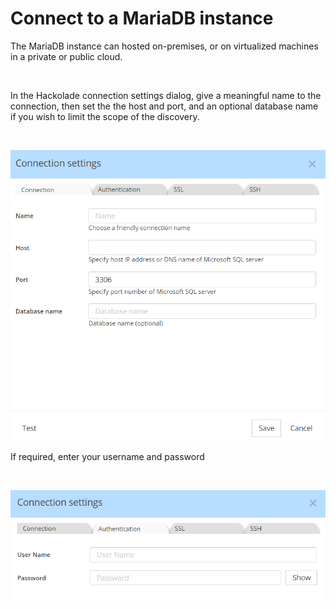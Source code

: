 # Connect to a MariaDB instance

The MariaDB instance can hosted on-premises, or on virtualized machines in a private or public cloud. &nbsp;

&nbsp;

In the Hackolade connection settings dialog, give a meaningful name to the connection, then set the the host and port, and an optional database name if you wish to limit the scope of the discovery.

&nbsp;

![Image](<lib/MariaDB%20connection%20settings.png>)

If required, enter your username and password

&nbsp;

![Image](<lib/MariaDB%20connection%20settings%20auth.png>)

&nbsp;

